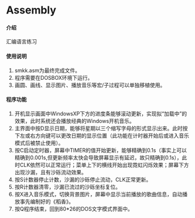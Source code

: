 # Assembly

#### 介绍
汇编语言练习

#### 使用说明
1. smkk.asm为最终完成文件。
2. 程序需要在DOSBOX环境下运行。
3. 画圆、画线、显示图片、播放音乐等宏/子过程可以单独移植使用。

#### 程序功能
1. 开机显示画面中WindowsXP下方的进度条能够滚动更新，实现拟“加载中”的效果，此时系统还会播放经典的Windows开机音乐。
2. 主界面中按D显示日期，能够将星期以三个缩写字母的形式显示出来。此时按下左或右方向键可以更改日期的显示位置（此功能在计时器开始后或进入音乐模式后被禁止使用）。
3. 按C启动定时器，屏幕中TIMER的值开始更新，能够精确到0.1s（事实上可以精确到0.001s,但更新频率太快会导致屏幕显示有延迟，故只精确到0.1s），此时CLK依然可以正常运行；菜单上下的横线开始出现霓虹闪烁效果；屏幕下方出现沙漏，且有沙砾流动效果。
4. 按S计数器停止计数，沙漏的沙砾停止流动，CLK正常更新。
5. 按R计数器清零，沙漏已流过的沙砾坐标复位。
6. 按X进入音乐模式，切换背景图片，屏幕中显示当前播放的歌曲信息，自动播放事先编制好的《稻香》。
7. 按Q程序结束，回到80*26的DOS文字模式界面中。


